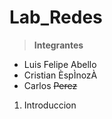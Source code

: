 # Lab_Redes
> **Integrantes**
- Luis Felipe Abello
- Cristian ÈspÌnozÀ
- Carlos ~~Perez~~

1. Introduccion
